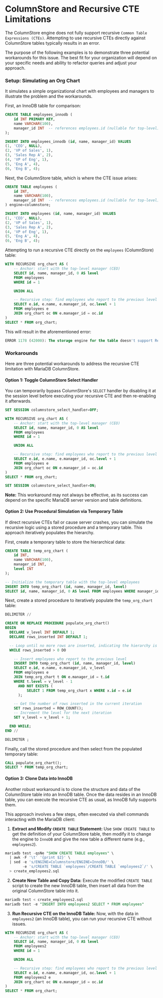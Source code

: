 # ColumnStore and Recursive CTE Limitations

The ColumnStore engine does not fully support recursive `Common Table Expressions (CTEs)`. Attempting to use recursive CTEs directly against ColumnStore tables typically results in an error.

The purpose of the following examples is to demonstrate three potential workarounds for this issue. The best fit for your organization will depend on your specific needs and ability to refactor queries and adjust your approach.

### Setup: Simulating an Org Chart

It simulates a simple organizational chart with employees and managers to illustrate the problem and the workarounds.

First, an InnoDB table for comparison:

```sql
CREATE TABLE employees_innodb (
    id INT PRIMARY KEY,
    name VARCHAR(100),
    manager_id INT  -- references employees.id (nullable for top-level)
);

INSERT INTO employees_innodb (id, name, manager_id) VALUES
(1, 'CEO', NULL),
(2, 'VP of Sales', 1),
(3, 'Sales Rep A', 2),
(4, 'VP of Eng', 1),
(5, 'Eng A', 4),
(6, 'Eng B', 4);

```

Next, the ColumnStore table, which is where the CTE issue arises:

```sql
CREATE TABLE employees (
    id INT,
    name VARCHAR(100),
    manager_id INT  -- references employees.id (nullable for top-level)
) engine=columnstore;

INSERT INTO employees (id, name, manager_id) VALUES
(1, 'CEO', NULL),
(2, 'VP of Sales', 1),
(3, 'Sales Rep A', 2),
(4, 'VP of Eng', 1),
(5, 'Eng A', 4),
(6, 'Eng B', 4);

```

Attempting to run a recursive CTE directly on the `employees` (ColumnStore) table:

```sql
WITH RECURSIVE org_chart AS (
    -- Anchor: start with the top-level manager (CEO)
    SELECT id, name, manager_id, 0 AS level
    FROM employees
    WHERE id = 1

    UNION ALL

    -- Recursive step: find employees who report to the previous level
    SELECT e.id, e.name, e.manager_id, oc.level + 1
    FROM employees e
    JOIN org_chart oc ON e.manager_id = oc.id
)
SELECT * FROM org_chart;

```

This will result in the aforementioned error:

```sql
ERROR 1178 (42000): The storage engine for the table doesn't support Recursive CTE
```

### Workarounds

Here are three potential workarounds to address the recursive CTE limitation with MariaDB ColumnStore.

#### Option 1: Toggle ColumnStore Select Handler

You can temporarily bypass ColumnStore's `SELECT` handler by disabling it at the session level before executing your recursive CTE and then re-enabling it afterwards.

```sql
SET SESSION columnstore_select_handler=OFF;

WITH RECURSIVE org_chart AS (
    -- Anchor: start with the top-level manager (CEO)
    SELECT id, name, manager_id, 0 AS level
    FROM employees
    WHERE id = 1

    UNION ALL

    -- Recursive step: find employees who report to the previous level
    SELECT e.id, e.name, e.manager_id, oc.level + 1
    FROM employees e
    JOIN org_chart oc ON e.manager_id = oc.id
)
SELECT * FROM org_chart;

SET SESSION columnstore_select_handler=ON;

```

**Note:** This workaround may not always be effective, as its success can depend on the specific MariaDB server version and table definitions.

#### Option 2: Use Procedural Simulation via Temporary Table

If direct recursive CTEs fail or cause server crashes, you can simulate the recursive logic using a stored procedure and a temporary table. This approach iteratively populates the hierarchy.

First, create a temporary table to store the hierarchical data:

```sql
CREATE TABLE temp_org_chart (
    id INT,
    name VARCHAR(100),
    manager_id INT,
    level INT
);

-- Initialize the temporary table with the top-level employees
INSERT INTO temp_org_chart (id, name, manager_id, level)
SELECT id, name, manager_id, 0 AS level FROM employees WHERE manager_id IS NULL;
```

Next, create a stored procedure to iteratively populate the `temp_org_chart` table:

```sql
DELIMITER //

CREATE OR REPLACE PROCEDURE populate_org_chart()
BEGIN
  DECLARE v_level INT DEFAULT 1;
  DECLARE rows_inserted INT DEFAULT 1;

  -- Loop until no more rows are inserted, indicating the hierarchy is fully traversed
  WHILE rows_inserted > 0 DO

    -- Insert employees who report to the previous level
    INSERT INTO temp_org_chart (id, name, manager_id, level)
    SELECT e.id, e.name, e.manager_id, v_level
    FROM employees e
    JOIN temp_org_chart t ON e.manager_id = t.id
    WHERE t.level = v_level - 1
      AND NOT EXISTS (
          SELECT 1 FROM temp_org_chart x WHERE x.id = e.id
      );

    -- Get the number of rows inserted in the current iteration
    SET rows_inserted = ROW_COUNT();
    -- Increment the level for the next iteration
    SET v_level = v_level + 1;

  END WHILE;
END //

DELIMITER ;
```

Finally, call the stored procedure and then select from the populated temporary table:

```sql
CALL populate_org_chart();
SELECT * FROM temp_org_chart;
```

#### Option 3: Clone Data into InnoDB

Another robust workaround is to clone the structure and data of the ColumnStore table into an InnoDB table. Once the data resides in an InnoDB table, you can execute the recursive CTE as usual, as InnoDB fully supports them.

This approach involves a few steps, often executed via shell commands interacting with the MariaDB client:

1. **Extract and Modify `CREATE TABLE` Statement:** Use `SHOW CREATE TABLE` to get the definition of your ColumnStore table, then modify it to change the engine to `InnoDB` and give the new table a different name (e.g., `employees2`).

```sql
mariadb test -qsNe "SHOW CREATE TABLE employees" \
  | awk -F '\t' '{print $2}' \
  | sed -e 's/ENGINE=Columnstore/ENGINE=InnoDB/' \
        -e 's/CREATE TABLE `employees`/CREATE TABLE `employees2`/' \
  > create_employees2.sql

```

2. **Create New Table and Copy Data:** Execute the modified `CREATE TABLE` script to create the new InnoDB table, then insert all data from the original ColumnStore table into it.

```sql
mariadb test < create_employees2.sql
mariadb test -e "INSERT INTO employees2 SELECT * FROM employees"
```

3. **Run Recursive CTE on the InnoDB Table:** Now, with the data in `employees2` (an InnoDB table), you can run your recursive CTE without issues.

```sql
WITH RECURSIVE org_chart AS (
    -- Anchor: start with the top-level manager (CEO)
    SELECT id, name, manager_id, 0 AS level
    FROM employees2
    WHERE id = 1

    UNION ALL

    -- Recursive step: find employees who report to the previous level
    SELECT e.id, e.name, e.manager_id, oc.level + 1
    FROM employees2 e
    JOIN org_chart oc ON e.manager_id = oc.id
)
SELECT * FROM org_chart;
```
